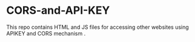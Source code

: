 # CORS-and-API-KEY
This repo contains HTML and JS files for accessing other websites using APIKEY and CORS mechanism .

